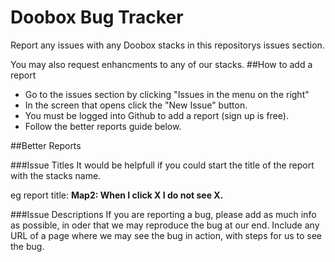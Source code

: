 # Doobox Bug Tracker

Report any issues with any Doobox stacks in this repositorys issues section.

You may also request enhancments to any of our stacks.
##How to add a report

- Go to the issues section by clicking "Issues in the menu on the right"
- In the screen that opens click the "New Issue" button.
- You must be logged into Github to add a report (sign up is free).
- Follow the better reports guide below.


##Better Reports

###Issue Titles
It would be helpfull if you could start the title of the report with the stacks name.

eg report title: **Map2: When I click X I do not see X.**

###Issue Descriptions
If you are reporting a bug, please add as much info as possible, in oder that we may reproduce the bug at our end.
Include any URL of a page where we may see the bug in action, with steps for us to see the bug.
